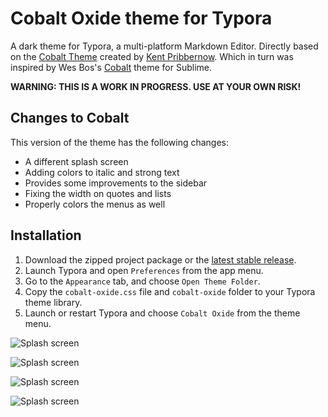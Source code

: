 # Cobalt Oxide theme for Typora
A dark theme for Typora, a multi-platform Markdown Editor. Directly based on the [Cobalt Theme](https://github.com/elitistsnob/typora-cobalt-theme) created by [Kent Pribbernow](https://www.github.com/elitistsnob). Which in turn was inspired by Wes Bos's [Cobalt](https://www.github.com/wesbos) theme for Sublime.

**WARNING: THIS IS A WORK IN PROGRESS. USE AT YOUR OWN RISK!**

## Changes to Cobalt
This version of the theme has the following changes:

- A different splash screen
- Adding colors to italic and strong text
- Provides some improvements to the sidebar 
- Fixing the width on quotes and lists
- Properly colors the menus as well

## Installation

1. Download the zipped project package or the [latest stable release](https://github.com/democide/typora-cobalt-oxide-theme/releases).
2. Launch Typora and open `Preferences` from the app menu.
3. Go to the `Appearance` tab, and choose `Open Theme Folder`.
4. Copy the `cobalt-oxide.css` file and `cobalt-oxide` folder to your Typora theme library.
5. Launch or restart Typora and choose `Cobalt Oxide` from the theme menu.

![Splash screen](images/screenshot1.png)

![Splash screen](images/screenshot2.png)

![Splash screen](images/screenshot3.png)

![Splash screen](images/screenshot4.png)
